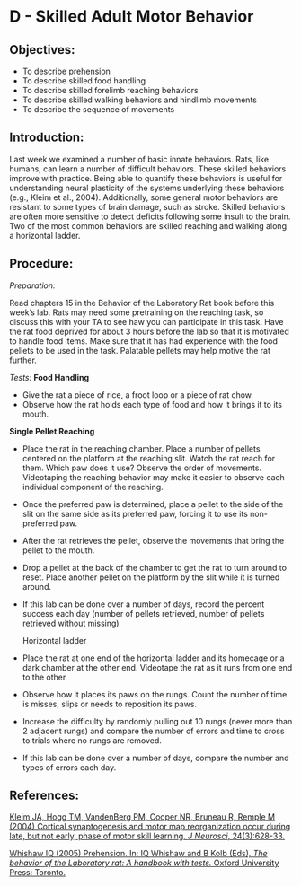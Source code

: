# D - Skilled Adult Motor Behavior

## Objectives:

* To describe prehension
* To describe skilled food handling
* To describe skilled forelimb reaching behaviors
* To describe skilled walking behaviors and hindlimb movements
* To describe the sequence of movements

## Introduction:

Last week we examined a number of basic innate behaviors. Rats, like humans, can learn a number of difficult behaviors. These skilled behaviors improve with practice. Being able to quantify these behaviors is useful for understanding neural plasticity of the systems underlying these behaviors \(e.g., Kleim et al., 2004\). Additionally, some general motor behaviors are resistant to some types of brain damage, such as stroke. Skilled behaviors are often more sensitive to detect deficits following some insult to the brain. Two of the most common behaviors are skilled reaching and walking along a horizontal ladder.

## Procedure:

_Preparation:_

Read chapters 15 in the Behavior of the Laboratory Rat book before this week’s lab. Rats may need some pretraining on the reaching task, so discuss this with your TA to see haw you can participate in this task. Have the rat food deprived for about 3 hours before the lab so that it is motivated to handle food items. Make sure that it has had experience with the food pellets to be used in the task. Palatable pellets may help motive the rat further.

_Tests:_ **Food Handling**

* Give the rat a piece of rice, a froot loop or a piece of rat chow.
* Observe how the rat holds each type of food and how it brings it to its mouth.

**Single Pellet Reaching**

* Place the rat in the reaching chamber.  Place a number of pellets centered on the platform at the reaching slit.  Watch the rat reach for them.  Which paw does it use?  Observe the order of movements.  Videotaping the reaching behavior may make it easier to observe each individual component of the reaching.
* Once the preferred paw is determined, place a pellet to the side of the slit on the same side as its preferred paw, forcing it to use its non-preferred paw.
* After the rat retrieves the pellet, observe the movements that bring the pellet to the mouth.
* Drop a pellet at the back of the chamber to get the rat to turn around to reset.  Place another pellet on the platform by the slit while it is turned around.
* If this lab can be done over a number of days, record the percent success each day \(number of pellets retrieved, number of pellets retrieved without missing\)

  Horizontal ladder

* Place the rat at one end of the horizontal ladder and its homecage or a dark chamber at the other end. Videotape the rat as it runs from one end to the other
* Observe how it places its paws on the rungs.  Count the number of time is misses, slips or needs to reposition its paws.
* Increase the difficulty by randomly pulling out 10 rungs \(never more than 2 adjacent rungs\) and compare the number of errors and time to cross to trials where no rungs are removed.
* If this lab can be done over a number of days, compare the number and types of errors each day.

## References:

[Kleim JA, Hogg TM, VandenBerg PM, Cooper NR, Bruneau R, Remple M \(2004\) Cortical synaptogenesis and motor map reorganization occur during late, but not early, phase of motor skill learning. _J Neurosci_, 24\(3\):628-33.](https://www.ncbi.nlm.nih.gov/pubmed/14736848)

[Whishaw IQ \(2005\) Prehension. In: IQ Whishaw and B Kolb \(Eds\), _The behavior of the Laboratory rat: A handbook with tests._ Oxford University Press: Toronto.](https://www.researchgate.net/publication/255662684_The_Behavior_of_the_Laboratory_Rat)

